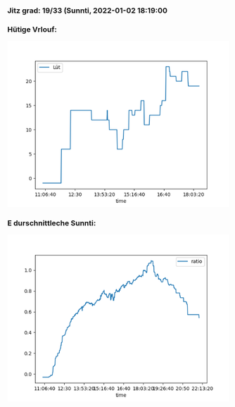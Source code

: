 ### Jitz grad: 19/33 (Sunnti, 2022-01-02 18:19:00

### Hütige Vrlouf:
![Graph](Today.png)

### E durschnittleche Sunnti:
![Graph](Sunnti.png)